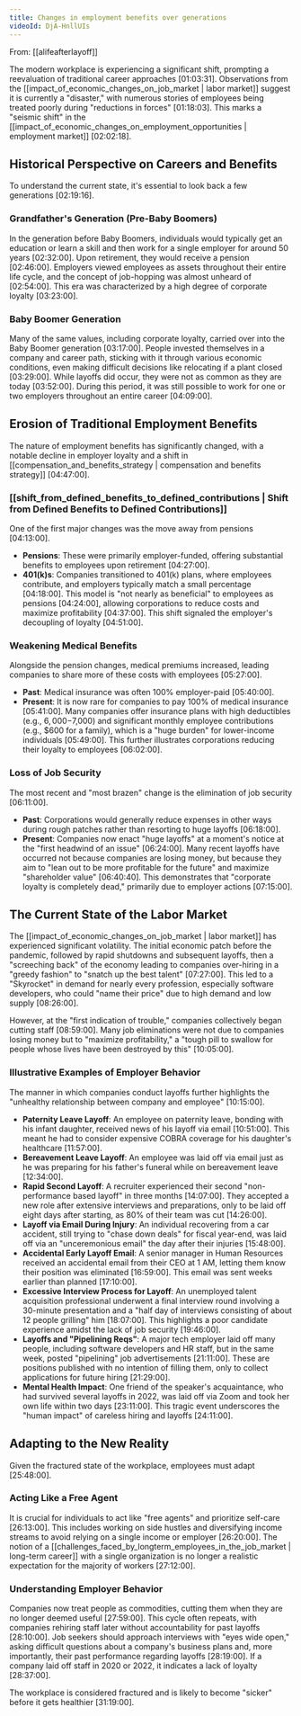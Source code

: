 ```yaml
---
title: Changes in employment benefits over generations
videoId: DjA-HnllUIs
---
```


From: [[alifeafterlayoff]] <br/> 

The modern workplace is experiencing a significant shift, prompting a reevaluation of traditional career approaches <a class="yt-timestamp" data-t="01:03:31">[01:03:31]</a>. Observations from the [[impact_of_economic_changes_on_job_market | labor market]] suggest it is currently a "disaster," with numerous stories of employees being treated poorly during "reductions in forces" <a class="yt-timestamp" data-t="01:18:03">[01:18:03]</a>. This marks a "seismic shift" in the [[impact_of_economic_changes_on_employment_opportunities | employment market]] <a class="yt-timestamp" data-t="02:02:18">[02:02:18]</a>.

## Historical Perspective on Careers and Benefits

To understand the current state, it's essential to look back a few generations <a class="yt-timestamp" data-t="02:19:16">[02:19:16]</a>.

### Grandfather's Generation (Pre-Baby Boomers)

In the generation before Baby Boomers, individuals would typically get an education or learn a skill and then work for a single employer for around 50 years <a class="yt-timestamp" data-t="02:32:00">[02:32:00]</a>. Upon retirement, they would receive a pension <a class="yt-timestamp" data-t="02:46:00">[02:46:00]</a>. Employers viewed employees as assets throughout their entire life cycle, and the concept of job-hopping was almost unheard of <a class="yt-timestamp" data-t="02:54:00">[02:54:00]</a>. This era was characterized by a high degree of corporate loyalty <a class="yt-timestamp" data-t="03:23:00">[03:23:00]</a>.

### Baby Boomer Generation

Many of the same values, including corporate loyalty, carried over into the Baby Boomer generation <a class="yt-timestamp" data-t="03:17:00">[03:17:00]</a>. People invested themselves in a company and career path, sticking with it through various economic conditions, even making difficult decisions like relocating if a plant closed <a class="yt-timestamp" data-t="03:29:00">[03:29:00]</a>. While layoffs did occur, they were not as common as they are today <a class="yt-timestamp" data-t="03:52:00">[03:52:00]</a>. During this period, it was still possible to work for one or two employers throughout an entire career <a class="yt-timestamp" data-t="04:09:00">[04:09:00]</a>.

## Erosion of Traditional Employment Benefits

The nature of employment benefits has significantly changed, with a notable decline in employer loyalty and a shift in [[compensation_and_benefits_strategy | compensation and benefits strategy]] <a class="yt-timestamp" data-t="04:47:00">[04:47:00]</a>.

### [[shift_from_defined_benefits_to_defined_contributions | Shift from Defined Benefits to Defined Contributions]]

One of the first major changes was the move away from pensions <a class="yt-timestamp" data-t="04:13:00">[04:13:00]</a>.
*   **Pensions**: These were primarily employer-funded, offering substantial benefits to employees upon retirement <a class="yt-timestamp" data-t="04:27:00">[04:27:00]</a>.
*   **401(k)s**: Companies transitioned to 401(k) plans, where employees contribute, and employers typically match a small percentage <a class="yt-timestamp" data-t="04:18:00">[04:18:00]</a>. This model is "not nearly as beneficial" to employees as pensions <a class="yt-timestamp" data-t="04:24:00">[04:24:00]</a>, allowing corporations to reduce costs and maximize profitability <a class="yt-timestamp" data-t="04:37:00">[04:37:00]</a>. This shift signaled the employer's decoupling of loyalty <a class="yt-timestamp" data-t="04:51:00">[04:51:00]</a>.

### Weakening Medical Benefits

Alongside the pension changes, medical premiums increased, leading companies to share more of these costs with employees <a class="yt-timestamp" data-t="05:27:00">[05:27:00]</a>.
*   **Past**: Medical insurance was often 100% employer-paid <a class="yt-timestamp" data-t="05:40:00">[05:40:00]</a>.
*   **Present**: It is now rare for companies to pay 100% of medical insurance <a class="yt-timestamp" data-t="05:41:00">[05:41:00]</a>. Many companies offer insurance plans with high deductibles (e.g., $6,000-$7,000) and significant monthly employee contributions (e.g., $600 for a family), which is a "huge burden" for lower-income individuals <a class="yt-timestamp" data-t="05:49:00">[05:49:00]</a>. This further illustrates corporations reducing their loyalty to employees <a class="yt-timestamp" data-t="06:02:00">[06:02:00]</a>.

### Loss of Job Security

The most recent and "most brazen" change is the elimination of job security <a class="yt-timestamp" data-t="06:11:00">[06:11:00]</a>.
*   **Past**: Corporations would generally reduce expenses in other ways during rough patches rather than resorting to huge layoffs <a class="yt-timestamp" data-t="06:18:00">[06:18:00]</a>.
*   **Present**: Companies now enact "huge layoffs" at a moment's notice at the "first headwind of an issue" <a class="yt-timestamp" data-t="06:24:00">[06:24:00]</a>. Many recent layoffs have occurred not because companies are losing money, but because they aim to "lean out to be more profitable for the future" and maximize "shareholder value" <a class="yt-timestamp" data-t="06:40:00">[06:40:40]</a>. This demonstrates that "corporate loyalty is completely dead," primarily due to employer actions <a class="yt-timestamp" data-t="07:15:00">[07:15:00]</a>.

## The Current State of the Labor Market

The [[impact_of_economic_changes_on_job_market | labor market]] has experienced significant volatility. The initial economic patch before the pandemic, followed by rapid shutdowns and subsequent layoffs, then a "screeching back" of the economy leading to companies over-hiring in a "greedy fashion" to "snatch up the best talent" <a class="yt-timestamp" data-t="07:27:00">[07:27:00]</a>. This led to a "Skyrocket" in demand for nearly every profession, especially software developers, who could "name their price" due to high demand and low supply <a class="yt-timestamp" data-t="08:26:00">[08:26:00]</a>.

However, at the "first indication of trouble," companies collectively began cutting staff <a class="yt-timestamp" data-t="08:59:00">[08:59:00]</a>. Many job eliminations were not due to companies losing money but to "maximize profitability," a "tough pill to swallow for people whose lives have been destroyed by this" <a class="yt-timestamp" data-t="10:05:00">[10:05:00]</a>.

### Illustrative Examples of Employer Behavior

The manner in which companies conduct layoffs further highlights the "unhealthy relationship between company and employee" <a class="yt-timestamp" data-t="10:15:00">[10:15:00]</a>.

*   **Paternity Leave Layoff**: An employee on paternity leave, bonding with his infant daughter, received news of his layoff via email <a class="yt-timestamp" data-t="10:51:00">[10:51:00]</a>. This meant he had to consider expensive COBRA coverage for his daughter's healthcare <a class="yt-timestamp" data-t="11:57:00">[11:57:00]</a>.
*   **Bereavement Leave Layoff**: An employee was laid off via email just as he was preparing for his father's funeral while on bereavement leave <a class="yt-timestamp" data-t="12:34:00">[12:34:00]</a>.
*   **Rapid Second Layoff**: A recruiter experienced their second "non-performance based layoff" in three months <a class="yt-timestamp" data-t="14:07:00">[14:07:00]</a>. They accepted a new role after extensive interviews and preparations, only to be laid off eight days after starting, as 80% of their team was cut <a class="yt-timestamp" data-t="14:26:00">[14:26:00]</a>.
*   **Layoff via Email During Injury**: An individual recovering from a car accident, still trying to "chase down deals" for fiscal year-end, was laid off via an "unceremonious email" the day after their injuries <a class="yt-timestamp" data-t="15:48:00">[15:48:00]</a>.
*   **Accidental Early Layoff Email**: A senior manager in Human Resources received an accidental email from their CEO at 1 AM, letting them know their position was eliminated <a class="yt-timestamp" data-t="16:59:00">[16:59:00]</a>. This email was sent weeks earlier than planned <a class="yt-timestamp" data-t="17:10:00">[17:10:00]</a>.
*   **Excessive Interview Process for Layoff**: An unemployed talent acquisition professional underwent a final interview round involving a 30-minute presentation and a "half day of interviews consisting of about 12 people grilling" him <a class="yt-timestamp" data-t="18:07:00">[18:07:00]</a>. This highlights a poor candidate experience amidst the lack of job security <a class="yt-timestamp" data-t="19:46:00">[19:46:00]</a>.
*   **Layoffs and "Pipelining Reqs"**: A major tech employer laid off many people, including software developers and HR staff, but in the same week, posted "pipelining" job advertisements <a class="yt-timestamp" data-t="21:11:00">[21:11:00]</a>. These are positions published with no intention of filling them, only to collect applications for future hiring <a class="yt-timestamp" data-t="21:29:00">[21:29:00]</a>.
*   **Mental Health Impact**: One friend of the speaker's acquaintance, who had survived several layoffs in 2022, was laid off via Zoom and took her own life within two days <a class="yt-timestamp" data-t="23:11:00">[23:11:00]</a>. This tragic event underscores the "human impact" of careless hiring and layoffs <a class="yt-timestamp" data-t="24:11:00">[24:11:00]</a>.

## Adapting to the New Reality

Given the fractured state of the workplace, employees must adapt <a class="yt-timestamp" data-t="25:48:00">[25:48:00]</a>.

### Acting Like a Free Agent

It is crucial for individuals to act like "free agents" and prioritize self-care <a class="yt-timestamp" data-t="26:13:00">[26:13:00]</a>. This includes working on side hustles and diversifying income streams to avoid relying on a single income or employer <a class="yt-timestamp" data-t="26:20:00">[26:20:00]</a>. The notion of a [[challenges_faced_by_longterm_employees_in_the_job_market | long-term career]] with a single organization is no longer a realistic expectation for the majority of workers <a class="yt-timestamp" data-t="27:12:00">[27:12:00]</a>.

### Understanding Employer Behavior

Companies now treat people as commodities, cutting them when they are no longer deemed useful <a class="yt-timestamp" data-t="27:59:00">[27:59:00]</a>. This cycle often repeats, with companies rehiring staff later without accountability for past layoffs <a class="yt-timestamp" data-t="28:10:00">[28:10:00]</a>. Job seekers should approach interviews with "eyes wide open," asking difficult questions about a company's business plans and, more importantly, their past performance regarding layoffs <a class="yt-timestamp" data-t="28:19:00">[28:19:00]</a>. If a company laid off staff in 2020 or 2022, it indicates a lack of loyalty <a class="yt-timestamp" data-t="28:37:00">[28:37:00]</a>.

The workplace is considered fractured and is likely to become "sicker" before it gets healthier <a class="yt-timestamp" data-t="31:19:00">[31:19:00]</a>.